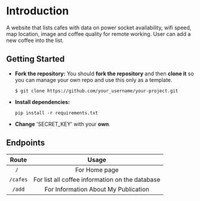 # Introduction
  A website that lists  cafes with data on power socket availability, wifi speed, map location, image and coffee quality for remote working.
  User can add a new coffee into the list.  

  ## Getting Started
- **Fork the repository:** You should **fork the repository** and then **clone it** so you can manage your own repo and use this only as a template.
  ```
  $ git clone https://github.com/your_username/your-project.git
  ```
- **Install dependencies:**

  ```
  pip install -r requirements.txt
  ```
- **Change** 'SECRET_KEY' with your **own**.

## Endpoints
|Route |Usage |
| :-:  | :-: |
|`/ `  | For Home page|
|`/cafes`  | For list all coffee information on the database|
|`/add`  | For Information About My Publication|
